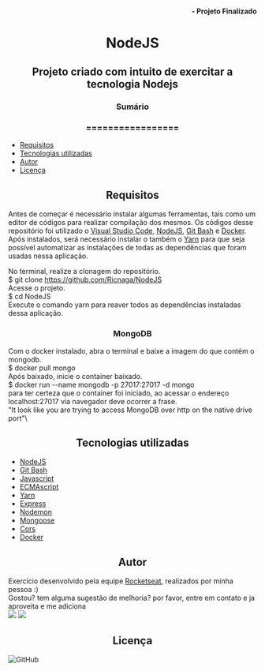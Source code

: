 #### <div align="right">- Projeto Finalizado <div>
# <div align="center">NodeJS<div>
## <div align="center">Projeto criado com intuito de exercitar a tecnologia Nodejs<div>
### <div align="center">Sumário <div>
### <div align="center">================= <div>
<!--ts-->
   - [Requisitos](#Requisitos)
   - [Tecnologias utilizadas](#tecnologias-utilizadas)
   - [Autor](#autor)
   - [Licença](#Licença)
<!--te-->
## <div align="center">Requisitos<div>
Antes de começar é necessário instalar algumas ferramentas, tais como um editor de códigos para realizar compilação dos mesmos. Os códigos desse repositório foi utilizado o [Visual Studio Code](https://code.visualstudio.com/), [NodeJS](https://nodejs.org/en/), [Git Bash](https://gitforwindows.org/) e [Docker](https://docs.docker.com/docker-for-windows/install-windows-home/). Após instalados, será necessário instalar o também o [Yarn](https://yarnpkg.com/) para que seja possível automatizar as instalações de todas as dependências que foram usadas nessa aplicação.

No terminal, realize a clonagem do repositório.\
$ git clone <https://github.com/Ricnaga/NodeJS> \
Acesse o projeto.\
$ cd NodeJS \
Execute o comando yarn para reaver todos as dependências instaladas dessa aplicação.

### <div align="center">MongoDB</div>
Com o docker instalado, abra o terminal e baixe a imagem do que contém o mongodb.\
$ docker pull mongo \
Após baixado, inicie o container baixado.\
$ docker run --name mongodb -p 27017:27017 -d mongo \
para ter certeza que o container foi iniciado, ao acessar o endereço localhost:27017 via navegador deve ocorrer a frase. \
"It look like you are trying to access MongoDB over http on the native drive port"\

## <div align="center">Tecnologias utilizadas<div>
- [NodeJS](https://nodejs.org/en/)
- [Git Bash](https://gitforwindows.org/)
- [Javascript](https://developer.mozilla.org/pt-BR/docs/Web/JavaScript)
- [ECMAscript](https://www.ecma-international.org/publications/standards/Standard.htm)
- [Yarn](https://yarnpkg.com/getting-started/install)
- [Express](https://expressjs.com/pt-br/starter/installing.html)
- [Nodemon](https://nodemon.io/)
- [Mongoose](https://mongoosejs.com/)
- [Cors](https://developer.mozilla.org/pt-BR/docs/Web/HTTP/Controle_Acesso_CORS)
- [Docker](https://docs.docker.com/docker-for-windows/install-windows-home/)


## <div align="center">Autor<div>
Exercício desenvolvido pela equipe [Rocketseat](https://rocketseat.com.br/), realizados por minha pessoa :) \
Gostou? tem alguma sugestão de melhoria? por favor, entre em contato e ja aproveita e me adiciona \
<a href="https://www.linkedin.com/in/ricardo-nagatomy-56553254"><img src="https://img.shields.io/badge/-RicardoNaga-blue?style=flat-square&logo=Linkedin&logoColor=white"></a>
<a href="https://app.rocketseat.com.br/me/ricardo-nagatomy-08130"><img src="https://img.shields.io/badge/-Rocketseat-000?style=flat-square&logo=&logoColor=white"></a>

## <div align="center">Licença<div>

![GitHub](https://img.shields.io/github/license/Ricnaga/NodeJS)